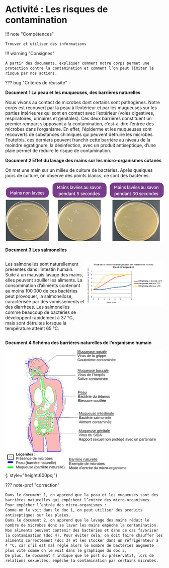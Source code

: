# Activité : Les risques de contamination

!!! note "Compétences"

    Trouver et utiliser des informations 

!!! warning "Consignes"

    À partir des documents, expliquer comment notre corps permet une protection contre la contamination et comment l’on peut limiter le risque par nos actions.
    
??? bug "Critères de réussite"
    - 


**Document 1 La peau et les muqueuses, des barrières naturelles**

Nous vivons au contact de microbes dont certains sont pathogènes. Notre corps est recouvert par la peau à l’extérieur et par les muqueuses sur les parties intérieures qui sont en contact avec l’extérieur (voies digestives, respiratoires, urinaires et génitales). Ces deux barrières constituent un premier rempart s’opposant à la contamination, c’est-à-dire l’entrée des microbes dans l’organisme.
En effet, l’épiderme et les muqueuses sont recouverts de substances chimiques qui peuvent détruire les microbes. Toutefois, ces derniers peuvent franchir cette barrière au niveau de la moindre égratignure, la désinfection, avec un produit antiseptique, d’une plaie permet de réduire le risque de contamination.

**Document 2 Effet du lavage des mains sur les micro-organismes cutanés**

On met une main sur un milieu de culture de bactéries. Après quelques jours de culture, on observe des points blancs, ce sont des bactéries.

![](pictures/photoExpLavageMains.png)


**Document 3 Les salmonelles**

<div markdown style="display:flex; flex-direction:row;">

<div markdown style="display:flex; flex-direction:column; flex : 1 1 0;">

Les salmonelles sont naturellement présentes dans l’intestin humain. Suite à un mauvais lavage des mains, elles peuvent souiller les aliments. La consommation d’aliments contenant au moins 100 000 de ces bactéries peut provoquer, la salmonellose, caractérisée par des vomissements et des diarrhées.
Les salmonelles comme beaucoup de bactéries se développent rapidement à 37 °C, mais sont détruites lorsque la température atteint 65 °C.
</div>

<div markdown style="display:flex; flex-direction:column; flex : 1 1 0;">

![](pictures/graphVitesseMultiBact.png)

</div></div>

**Document 4 Schéma des barrières naturelles de l’organisme humain**


![](pictures/schemaBarrieresNaturellesCorps.png){: style="height:600px;"}


??? note-prof "correction"

    Dans le document 1, on apprend que la peau et les muqueuses sont des barrières naturelles qui empêchent l’entrée des micro-organismes.
    Pour empêcher l’entrée des micro-organismes :
    Comme on le voit dans le doc 1, on peut utiliser des produits antiseptiques sur les plaies.
    Dans le document 2, on apprend que le lavage des mains réduit le nombre de microbes donc se laver les mains empêche la contamination.
    Nos aliments peuvent contenir des bactéries et dans ce cas favoriser la contamination (doc 4). Pour éviter cela, on doit faire chauffer les aliments correctement (doc 3) et les stocker dans un réfrigérateur à 4 °C, car s’il est mal réglé alors le nombre de bactéries augmente plus vite comme on le voit dans le graphique du doc 3,
    De plus, le document 4 indique que le port du préservatif, lors de relations sexuelles, empêche la contamination par certains microbes.



